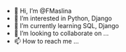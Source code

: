 - 👋 Hi, I’m @FMaslina
- 👀 I’m interested in Python, Django
- 🌱 I’m currently learning SQL, Django
- 💞️ I’m looking to collaborate on ...
- 📫 How to reach me ...

<!---
FMaslina/FMaslina is a ✨ special ✨ repository because its `README.md` (this file) appears on your GitHub profile.
You can click the Preview link to take a look at your changes.
--->

